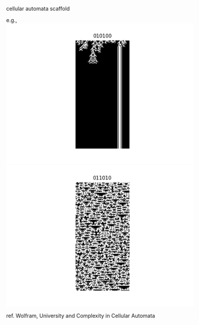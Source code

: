 cellular automata scaffold

e.g.,\
![Screenshot](imgs/test_010100/8.png)
![Screenshot](imgs/test_011010/2.png)

ref.
Wolfram, University and Complexity in Cellular Automata